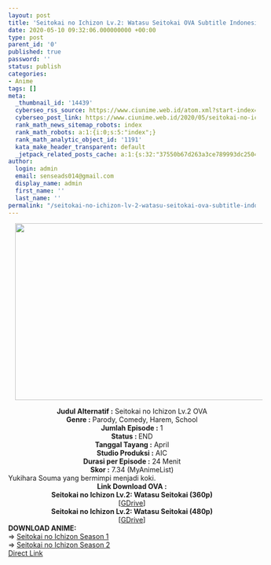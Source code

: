 ```yaml
---
layout: post
title: 'Seitokai no Ichizon Lv.2: Watasu Seitokai OVA Subtitle Indonesia'
date: 2020-05-10 09:32:06.000000000 +00:00
type: post
parent_id: '0'
published: true
password: ''
status: publish
categories:
- Anime
tags: []
meta:
  _thumbnail_id: '14439'
  cyberseo_rss_source: https://www.ciunime.web.id/atom.xml?start-index=601&max-results=150
  cyberseo_post_link: https://www.ciunime.web.id/2020/05/seitokai-no-ichizon-lv2-watasu-seitokai.html
  rank_math_news_sitemap_robots: index
  rank_math_robots: a:1:{i:0;s:5:"index";}
  rank_math_analytic_object_id: '1191'
  kata_make_header_transparent: default
  _jetpack_related_posts_cache: a:1:{s:32:"37550b67d263a3ce789993dc25046c5f";a:2:{s:7:"expires";i:1647318942;s:7:"payload";a:0:{}}}
author:
  login: admin
  email: senseads014@gmail.com
  display_name: admin
  first_name: ''
  last_name: ''
permalink: "/seitokai-no-ichizon-lv-2-watasu-seitokai-ova-subtitle-indonesia/"
---
```

<div class="separator" style="clear: both; text-align: center;"><a href="https://1.bp.blogspot.com/-mk2ihhrmf8I/XrfIgFNol0I/AAAAAAAAeIA/qZUGa1_766g78WHumwuwqB5oEmjCxyXLgCLcBGAsYHQ/s1600/Seitokai%2Bno%2BIchizon%2BLv.2%2B-%2BWatasu%2BSeitokai.jpg" imageanchor="1" style="margin-left: 1em; margin-right: 1em;"><img border="0" data-original-height="720" data-original-width="1280" height="360" src="{{ site.baseurl }}/assets/2020/05/Seitokai%2Bno%2BIchizon%2BLv.2%2B-%2BWatasu%2BSeitokai.jpg" width="640" /></a></div>
<p>
<div style="text-align: center;"><b>Judul Alternatif :</b>&nbsp;Seitokai no Ichizon Lv.2 OVA</div>
<div style="text-align: center;"><b>Genre :</b>&nbsp;<b></b>Parody, Comedy, Harem, School</div>
<div style="text-align: center;"><b>Jumlah Episode :</b>&nbsp;1<br /><b>Status :&nbsp;</b>END<br /><b>Tanggal Tayang :</b>&nbsp;April<br /><b>Studio Produksi :</b>&nbsp;<b></b>AIC<br /><b>Durasi per Episode :</b>&nbsp;24 Menit</div>
<div style="text-align: center;"><b>Skor :</b>&nbsp;7.34 (MyAnimeList)</div>
<div style="text-align: center;"></div>
<div style="text-align: justify;">Yukihara Souma yang bermimpi menjadi koki.</div>
<div style="text-align: justify;"></div>
<div style="text-align: justify;"></div>
<div style="text-align: center;"><b>Link Download OVA :</b></div>
<div style="text-align: center;">
<div style="text-align: center;"><b>Seitokai no Ichizon Lv.2: Watasu Seitokai&nbsp;(360p)</b></div>
</div>
<div style="text-align: center;">[<a href="https://drive.google.com/uc?export=download&amp;id=1BfuG3Y5_j26yqwxV8odkCvgbcjus1t2V" target="_blank" rel="noopener">GDrive</a>]</div>
<div style="text-align: center;"></div>
<div style="text-align: center;"><b>Seitokai no Ichizon Lv.2: Watasu Seitokai&nbsp;(480p)</b><br />[<a href="https://drive.google.com/uc?export=download&amp;id=1I1NU2aAhwhmwxVqAlqFglIroXLTeh9R5" target="_blank" rel="noopener">GDrive</a>]</div>
<div style="text-align: center;">
<div style="text-align: left;"></div>
<div style="text-align: left;"></div>
<div style="text-align: left;"><b>DOWNLOAD ANIME:</b></div>
<div style="text-align: left;"></div>
<div style="text-align: left;">=&gt;&nbsp;<a href="https://www.ciunime.web.id/2019/07/seitokai-no-ichizon-season-1-episode-01.html" target="_blank" rel="noopener">Seitokai no Ichizon Season 1</a></div>
<div style="text-align: left;">=&gt;&nbsp;<a href="https://www.ciunime.web.id/2019/07/seitokai-no-ichizon-season-2-episode-01.html" target="_blank" rel="noopener">Seitokai no Ichizon Season 2</a></div>
<div style="text-align: left;"></div>
</div>
<link rel="stylesheet" href="https://cdnjs.cloudflare.com/ajax/libs/font-awesome/4.7.0/css/font-awesome.min.css" />
<div class="divbtn"> <a href="https://handymansurrender.com/fihup8buzv?key=94550f7ce39444073321dde3b8782f97" class="btn"><i class="fa fa-download"></i> Direct Link</a> </div>
